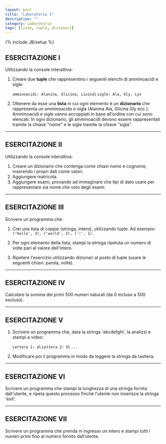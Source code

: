 ```yaml
---
layout: post
title: "Laboratorio 1"
description: ""
category: Laboratorio
tags: [liste, tuple, dizionari]
---
```

{% include JB/setup %}

## ESERCITAZIONE I

Utilizzando la console interattiva:

1. Creare due **tuple** che rappresentino i seguenti elenchi di amminoacidi e sigle:

    `amminoacidi: Alanina, Glicina, Lisina`\\
    `sigle: Ala, Gly, Lys`

2. Ottenere da esse una **lista** in cui ogni elemento è un **dizionario** che
    rappresenta un amminoacido e sigla (Alanina Ala, Glicina Gly ecc.).
    Amminoacidi e sigle vanno accoppiati in base all’ordine con cui sono elencati.
    In ogni dizionario, gli amminoacidi devono essere rappresentati tramite la
    chiave "nome" e le sigle tramite la chiave "sigla".

<!---
### Soluzione:
```python
amminoacidi = ('Alanina', 'Glicina', 'Lisina')
sigle = ('Ala', 'Gly', 'Lys')

# alternativa I:

l = [{'nome': amminoacido,'sigla': sigla} for amminoacido, sigla in
             zip(amminoacidi, sigle)]

# alternativa II:

l = []
for amminoacido, sigla in zip(amminoacidi, sigle):
        l.append({'nome':amminoacido, 'sigla': sigla})
```
--->

---
## ESERCITAZIONE II

Utilizzando la console interattiva:
1. Creare un dizionario che contenga come chiavi nome e cognome, inserendo i
    propri dati come valori.
2. Aggiungere matricola.
3. Aggiungere esami, provando ad immaginare che tipi di dato usare per
    rappresentare sia nome che voto degli esami.

<!---
### Soluzione:
```python
d = {'nome':'Pinco', 'cognome': 'Pallino'}

d['matricola'] = 258115

# alternativa I:

d['esami'] = [{'nome':'Bioinformatica','voto': 30},
        {'nome':'Analisi','voto': 18}]

# alternativa II:

d['esami'] = {'Bioinformatica': 30, 'Analisi': 18}
```
--->
---

## ESERCITAZIONE III

Scrivere un programma che:
1. Crei una lista di coppie (stringa, intero), utilizzando tuple. Ad esempio:
    `('hello', 3), ('world', 2), ('!', 1).`

2. Per ogni elemento della lista, stampi la stringa ripetuta un numero di volte
    pari al valore dell'intero.

3. Ripetere l'esercizio utilizzando dizionari al posto di tuple
    (usare le seguenti chiavi: parola, volte).

<!---
### Soluzione:
```python
l = [('hello', 3), ('world', 2), ('!', 1)]


for t in l:
    for i in range(t[1]):
        print t[0]

l = [{'parola': 'hello', 'volte': 3}, {'parola': 'world', 'volte':2}, {'parola': '!', 'volte': 1}]

for d in l:
    for i in range(d['volte']):
        print d['parola']
```
--->
---

## ESERCITAZIONE IV

Calcolare la somma dei primi 500 numeri naturali (da 0 incluso a 500 escluso).
<!---
### Soluzione:
```python
# alternativa I:
n = 0
for k in xrange(0,500):
    n += k

#alternativa II:
n = sum(xrange(0,500))

#alternativa III:
n =  (499*500)/2

#alternativa IV
n = reduce(lambda x,y: x+y, xrange(500))
```
--->
---

## ESERCITAZIONE V

1. Scrivere un programma che, data la stringa 'abcdefghi', la analizzi e
    stampi a video:

    `Lettera 1: a`\\
    `Lettera 2: b`\\
    `...`

2. Modificare poi il programma in modo da leggere la stringa da tastiera.
<!---
### Soluzione:
```python
stringa = 'abcdefghi'
for i,c in enumerate(stringa):
    print 'Lettera %d: %s' %(i+1, c)

stringa = raw_input('Inserisci una stringa: ')
for i,c in enumerate(stringa):
    print 'Lettera %d: %s' %(i+1, c)
```
--->
---

## ESERCITAZIONE VI

Scrivere un programma che stampi la lunghezza di una stringa fornita dall'utente,
e ripeta questo processo finchè l'utente non inserisce la stringa 'exit'.
<!---
### Soluzione:
```python
while True:
    stringa = raw_input('Inserisci una stringa: \n')
    if stringa == 'exit':
        break
    print len(stringa)
```
--->
---

## ESERCITAZIONE VII

Scrivere un programma che prenda in ingresso un intero e stampi tutti i numeri
primi fino al numero fornito dall’utente.
<!---
### Soluzione:

```python
num = raw_input('Inserire un numero: \n')

n = 2
while n < int(num):
    cond = True
    for k in range(2,n):
        if n%k == 0:
            cond = False
    if cond:
        print n
    n += 1
```
--->